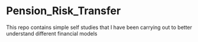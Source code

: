 # Pension_Risk_Transfer
This repo contains simple self studies that I have been carrying out to better understand different financial models
